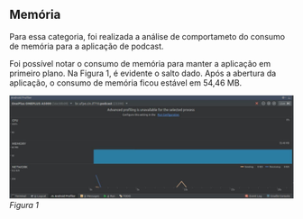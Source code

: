 ## Memória

Para essa categoria, foi realizada a análise de comportameto do consumo de memória para a aplicação de podcast.


Foi possível notar o consumo de memória para manter a aplicação em primeiro plano. Na Figura 1, é evidente o salto dado.
Após a abertura da aplicação, o consumo de memória ficou estável em 54,46 MB.

![figura1](https://github.com/ghpsantos/exercicio-podcast/blob/master/screenshots/figura1.jpg)
*Figura 1*